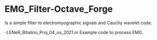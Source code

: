 # EMG_Filter-Octave_Forge
Is a simple filter to electromyographic signals and Cauchy wavelet code.

-LENeR_Bitalino_Proj_04_os_2021.m
Example code to process EMG. 
